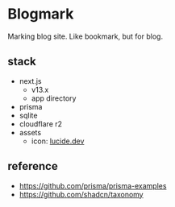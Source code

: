 # Blogmark

Marking blog site. Like bookmark, but for blog.

## stack

- next.js
  - v13.x
  - app directory
- prisma
- sqlite
- cloudflare r2
- assets
  - icon: [lucide.dev](https://lucide.dev)

## reference

- https://github.com/prisma/prisma-examples
- https://github.com/shadcn/taxonomy

